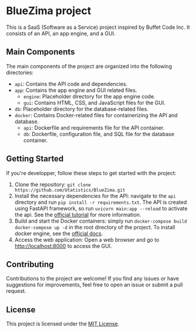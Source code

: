 # BlueZima project

This is a SaaS (Software as a Service) project inspired by Buffet Code Inc. It consists of an API, an app engine, and a GUI.

## Main Components

The main components of the project are organized into the following directories:

- `api`: Contains the API code and dependencies.
- `app`: Contains the app engine and GUI related files.
    - `engine`: Placeholder directory for the app engine code.
    - `gui`: Contains HTML, CSS, and JavaScript files for the GUI.
- `db`: Placeholder directory for the database-related files.
- `docker`: Contains Docker-related files for containerizing the API and database.
    - `api`: Dockerfile and requirements file for the API container.
    - `db`: Dockerfile, configuration file, and SQL file for the database container.

## Getting Started

If you're developper, follow these steps to get started with the project:

1. Clone the repository: `git clone https://github.com/Utatistics/BlueZima.git`
2. Install the necessary dependencies for the API: navigate to the `api` directory and run `pip install -r requirements.txt`. The API is created using FastAPI framework, so run `uvicorn main:app --reload` to activate the api. See the [official tutorial](https://fastapi.tiangolo.com/tutorial/) for more information.
3. Build and start the Docker containers: simply run `docker-compose build` `docker-compose up -d` in the root directory of the project. To install docker engine, see the [official docs](https://docs.docker.com/engine/install/).
4. Access the web application: Open a web browser and go to [http://localhost:8000](http://localhost:8000) to access the GUI.

## Contributing

Contributions to the project are welcome! If you find any issues or have suggestions for improvements, feel free to open an issue or submit a pull request.

## License

This project is licensed under the [MIT License](LICENSE).

